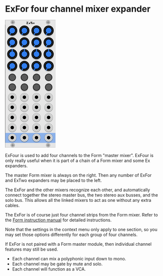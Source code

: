 # ExFor four channel mixer expander

![ExFor Panel](./exfor.png)

ExFour is used to add four channels to the Form "master mixer". ExFour is only really useful when it is part of a chain of a Form mixer and some Ex expanders.

The master Form mixer is always on the right. Then any number of ExFor and ExTwo expanders may be placed to the left.

The ExFor and the other mixers recognize each other, and automatically connect together the stereo master bus, the two stereo aux busses, and the solo bus.  This allows all the linked mixers to act as one without any extra cables.

The ExFor is of course just four channel strips from the Form mixer. Refer to the [Form instruction manual](./form.md) for detailed instructions.

Note that the settings in the context menu only apply to one section, so you may set those options differently for each group of four channels.

If ExFor is not paired with a Form master module, then individual channel features may still be used.

* Each channel can mix a polyphonic input down to mono.
* Each channel may be gate by mute and solo.
* Each channel will function as a VCA.
